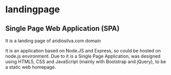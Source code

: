 # landingpage

## Single Page Web Application (SPA)

It is a landing page of aridiosilva.com domain

It is an application based on Node.JS and Express, so could be hosted on node.js environment. Due to it is a Single Page Application, was designed using HTML5, CSS and JavaScript (mainly with Bootstrap and jQuery), to be a static web homepage.
